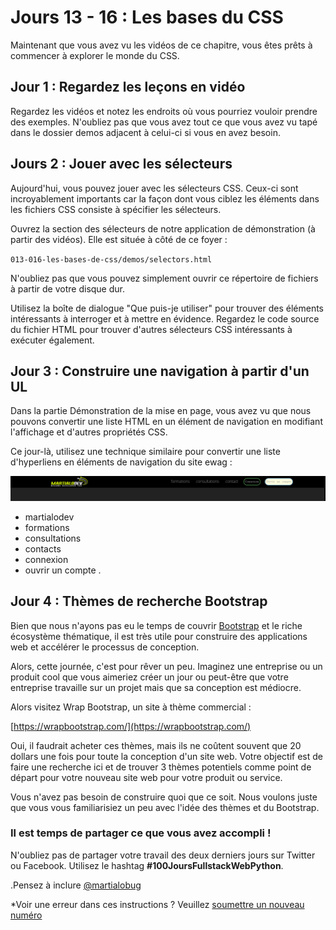 # Jours 13 - 16 : Les bases du CSS

Maintenant que vous avez vu les vidéos de ce chapitre, vous êtes prêts à commencer à explorer le monde du CSS.

## Jour 1 : Regardez les leçons en vidéo

Regardez les vidéos et notez les endroits où vous pourriez vouloir prendre des exemples. N'oubliez pas que vous avez tout ce que vous avez vu tapé dans le dossier demos adjacent à celui-ci si vous en avez besoin.

## Jours 2 : Jouer avec les sélecteurs

Aujourd'hui, vous pouvez jouer avec les sélecteurs CSS. Ceux-ci sont incroyablement importants car la façon dont vous ciblez les éléments dans les fichiers CSS consiste à spécifier les sélecteurs.

Ouvrez la section des sélecteurs de notre application de démonstration (à partir des vidéos). Elle est située à côté de ce foyer :

`013-016-les-bases-de-css/demos/selectors.html`

N'oubliez pas que vous pouvez simplement ouvrir ce répertoire de fichiers à partir de votre disque dur.

Utilisez la boîte de dialogue "Que puis-je utiliser" pour trouver des éléments intéressants à interroger et à mettre en évidence. Regardez le code source du fichier HTML pour trouver d'autres sélecteurs CSS intéressants à exécuter également.

## Jour 3 : Construire une navigation à partir d'un UL

Dans la partie Démonstration de la mise en page, vous avez vu que nous pouvons convertir une liste HTML en un élément de navigation en modifiant l'affichage et d'autres propriétés CSS.

Ce jour-là, utilisez une technique similaire pour convertir une liste d'hyperliens en éléments de navigation du site ewag :

![](martialodev.png)


- martialodev
- formations
- consultations
- contacts
- connexion
- ouvrir un compte
.

## Jour 4 : Thèmes de recherche Bootstrap

Bien que nous n'ayons pas eu le temps de couvrir [Bootstrap](https://getbootstrap.com/) et le riche écosystème thématique, il est très utile pour construire des applications web et accélérer le processus de conception.

Alors, cette journée, c'est pour rêver un peu. Imaginez une entreprise ou un produit cool que vous aimeriez créer un jour ou peut-être que votre entreprise travaille sur un projet mais que sa conception est médiocre. 

Alors visitez Wrap Bootstrap, un site à thème commercial :

[https://wrapbootstrap.com/](https://wrapbootstrap.com/)

Oui, il faudrait acheter ces thèmes, mais ils ne coûtent souvent que 20 dollars une fois pour toute la conception d'un site web. Votre objectif est de faire une recherche ici et de trouver 3 thèmes potentiels comme point de départ pour votre nouveau site web pour votre produit ou service.

Vous n'avez pas besoin de construire quoi que ce soit. Nous voulons juste que vous vous familiarisiez un peu avec l'idée des thèmes et du Bootstrap.

### Il est temps de partager ce que vous avez accompli !

N'oubliez pas de partager votre travail des deux derniers jours sur Twitter ou Facebook. Utilisez le hashtag **#100JoursFullstackWebPython**. 

.Pensez à inclure [@martialobug](https://twitter.com/martialobug)

*Voir une erreur dans ces instructions ? Veuillez [soumettre un nouveau numéro](https://github.com/martialodev/100JoursFullstackWebPython/issues) 


